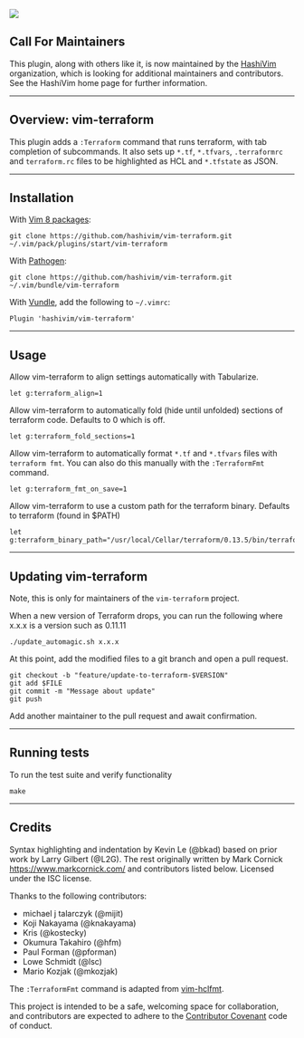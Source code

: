 [![](https://img.shields.io/badge/Supports%20Terraform%20Version-%3E%3D0.14.0-blue.svg)](https://github.com/hashicorp/terraform/blob/v0.14.0/CHANGELOG.md)

## Call For Maintainers

This plugin, along with others like it, is now maintained by the
[HashiVim](http://hashivim.github.io/) organization, which is looking for
additional maintainers and contributors. See the HashiVim home page for
further information.
- - - -
## Overview: vim-terraform

This plugin adds a `:Terraform` command that runs terraform, with tab
completion of subcommands. It also sets up `*.tf`, `*.tfvars`, `.terraformrc`
and `terraform.rc` files to be highlighted as HCL and `*.tfstate` as JSON.

- - - -
## Installation

With [Vim 8 packages](http://vimhelp.appspot.com/repeat.txt.html#packages):

    git clone https://github.com/hashivim/vim-terraform.git ~/.vim/pack/plugins/start/vim-terraform

With [Pathogen](https://github.com/tpope/vim-pathogen):

    git clone https://github.com/hashivim/vim-terraform.git ~/.vim/bundle/vim-terraform

With [Vundle](https://github.com/VundleVim/Vundle.vim), add the following to `~/.vimrc`:

    Plugin 'hashivim/vim-terraform'


- - - -
## Usage

Allow vim-terraform to align settings automatically with Tabularize.

    let g:terraform_align=1

Allow vim-terraform to automatically fold (hide until unfolded) sections of terraform code. Defaults to 0 which is off.

    let g:terraform_fold_sections=1

Allow vim-terraform to automatically format `*.tf` and `*.tfvars` files with `terraform fmt`.
You can also do this manually with the `:TerraformFmt` command.

    let g:terraform_fmt_on_save=1

Allow vim-terraform to use a custom path for the terraform binary. Defaults to terraform (found in $PATH)

    let g:terraform_binary_path="/usr/local/Cellar/terraform/0.13.5/bin/terraform"

- - - -
## Updating vim-terraform
Note, this is only for maintainers of the `vim-terraform` project.

When a new version of Terraform drops, you can run the following where x.x.x is a version such as 0.11.11

    ./update_automagic.sh x.x.x

At this point, add the modified files to a git branch and open a pull request.

	git checkout -b "feature/update-to-terraform-$VERSION"
	git add $FILE
	git commit -m "Message about update"
	git push

Add another maintainer to the pull request and await confirmation.

- - - -
## Running tests

To run the test suite and verify functionality

    make

- - - -
## Credits

Syntax highlighting and indentation by Kevin Le (@bkad) based on prior work by
Larry Gilbert (@L2G). The rest originally written by Mark Cornick
<https://www.markcornick.com/> and contributors listed below. Licensed under the
ISC license.

Thanks to the following contributors:

-   michael j talarczyk (@mijit)
-   Koji Nakayama (@knakayama)
-   Kris (@kostecky)
-   Okumura Takahiro (@hfm)
-   Paul Forman (@pforman)
-   Lowe Schmidt (@lsc)
-   Mario Kozjak (@mkozjak)

The `:TerraformFmt` command is adapted from
[vim-hclfmt](https://github.com/fatih/vim-hclfmt/blob/master/autoload/fmt.vim).

This project is intended to be a safe, welcoming space for collaboration, and
contributors are expected to adhere to the [Contributor
Covenant](http://contributor-covenant.org) code of conduct.
